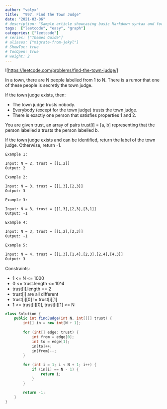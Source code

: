 ```yaml
---
author: "volyx"
title:  "997. Find the Town Judge"
date: "2021-03-06"
# description: "Sample article showcasing basic Markdown syntax and formatting for HTML elements."
tags:  ["leetcode", "easy", "graph"]
categories: ["leetcode"]
# series: ["Themes Guide"]
# aliases: ["migrate-from-jekyl"]
# ShowToc: true
# TocOpen: true
# weight: 2
---
```


![https://leetcode.com/problems/find-the-town-judge/]

In a town, there are N people labelled from 1 to N.  There is a rumor that one of these people is secretly the town judge.

If the town judge exists, then:

- The town judge trusts nobody.
- Everybody (except for the town judge) trusts the town judge.
- There is exactly one person that satisfies properties 1 and 2.

You are given trust, an array of pairs trust[i] = [a, b] representing that the person labelled a trusts the person labelled b.

If the town judge exists and can be identified, return the label of the town judge.  Otherwise, return -1.

```txt
Example 1:

Input: N = 2, trust = [[1,2]]
Output: 2

Example 2:

Input: N = 3, trust = [[1,3],[2,3]]
Output: 3

Example 3:

Input: N = 3, trust = [[1,3],[2,3],[3,1]]
Output: -1

Example 4:

Input: N = 3, trust = [[1,2],[2,3]]
Output: -1

Example 5:

Input: N = 4, trust = [[1,3],[1,4],[2,3],[2,4],[4,3]]
Output: 3
```

Constraints:

- 1 <= N <= 1000
- 0 <= trust.length <= 10^4
- trust[i].length == 2
- trust[i] are all different
- trust[i][0] != trust[i][1]
- 1 <= trust[i][0], trust[i][1] <= N

```java
class Solution {
    public int findJudge(int N, int[][] trust) {
        int[] in = new int[N + 1];
       
        for (int[] edge: trust) {
            int from = edge[0];
            int to = edge[1];
            in[to]++;
            in[from]--;            
        }
        
        for (int i = 1; i < N + 1; i++) {
            if (in[i] == N - 1) {
                return i;
            }   
        }
        
        return -1;
    }
}
